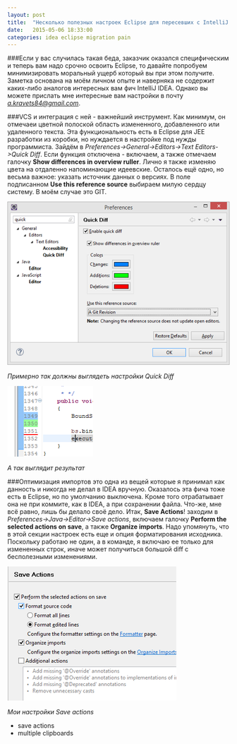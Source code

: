 ```yaml
---
layout: post
title:  "Несколько полезных настроек Eclipse для пересевших с IntelliJ IDEA"
date:   2015-05-06 18:33:00
categories: idea eclipse migration pain
---
```

###Если
у вас случилась такая беда, заказчик оказался специфическим и теперь вам надо срочно освоить Eclipse, то давайте попробуем минимизировать моральный ущерб который вы при этом получите. Заметка основана на моём личном опыте и наверняка не содержит каких-либо аналогов интересных вам фич IntelliJ IDEA. Однако вы можете прислать мне интересные вам настройки в почту <a href="mailto:a.kravets84@gmail.com">*a.kravets84@gmail.com*</a>.


###VCS
и интеграция с ней - важнейший инструмент. Как минимум, он отмечаеи цветной полоской область измененного, добавленного или удаленного текста. Эта функциональность есть в Eclipse для JEE разработки из коробки, но нуждается в настройке под нужды программиста. Зайдём в *Preferences->General->Editors->Text Editors->Quick Diff*. Если функция отключена - включаем, а также отмечаем галочку **Show differences in overview ruller**. Лично я также изменяю цвета на отдаленно напоминающие идеевские. Осталось ещё одно, но весьма важное: указать источник данных о версиях. В поле подписанном **Use this reference source** выбираем милую сердцу систему. В моём случае это GIT.

![Quick Diff Settings][qd]

*Примерно так должны выглядеть настройки Quick Diff*

![Quick Diff In Action][qds]

*А так выглядит результат*


###Оптимизация импортов
это одна из вещей которые я принимал как данность и никогда не делал в IDEA вручную. Оказалось эта фича тоже есть в Eclipse, но по умолчанию выключена. Кроме того отрабатывает она не при коммите, как в IDEA, а при сохранении файла. Что-же, мне всё равно, лишь бы делало своё дело. Итак, **Save Actions**! заходим в *Preferences->Java->Editor->Save actions*, включаем галочку **Perform the selected actions on save**, а также **Organize imports**. Надо упомянуть, что в этой секции настроек есть еще и опция форматирования исходника. Поскольку работаю не один, а в команде, я включаю ее только для измененных строк, иначе может получиться большой diff с бесполезными изменениями.

![Save actions dialog][sa1]

*Мои настройки Save actions*


- save actions
- multiple clipboards


[qd]:/img/quickdiff.png
[qds]:/img/quickdiff-sample.png
[sa1]:/img/saveactions.png